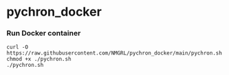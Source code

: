 # pychron_docker

### Run Docker container
```shell
curl -O https://raw.githubusercontent.com/NMGRL/pychron_docker/main/pychron.sh
chmod +x ./pychron.sh
./pychron.sh
```